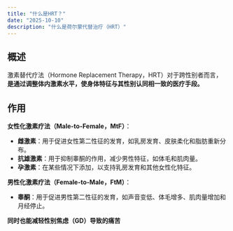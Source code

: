 ```yaml
---
title: "什么是HRT？"
date: "2025-10-10"
description: "什么是荷尔蒙代替治疗（HRT）"
---
```


## 概述

激素替代疗法（Hormone Replacement Therapy，HRT）对于跨性别者而言，**是通过调整体内激素水平，使身体特征与其性别认同相一致的医疗手段。**

## 作用

**女性化激素疗法（Male-to-Female，MtF）**：

- **雌激素**：用于促进女性第二性征的发育，如乳房发育、皮肤柔化和脂肪重新分布。
- **抗雄激素**：用于抑制睾酮的作用，减少男性特征，如体毛和肌肉量。
- **孕激素**：在某些情况下添加，以支持乳房发育和其他女性化特征。

**男性化激素疗法（Female-to-Male，FtM）**：

- **睾酮**：用于促进男性第二性征的发育，如声音变低、体毛增多、肌肉量增加和月经停止。

**同时也能减轻性别焦虑（GD）导致的痛苦**
